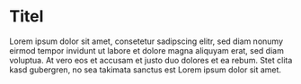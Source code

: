 # Titel
Lorem ipsum dolor sit amet, consetetur sadipscing elitr, sed diam nonumy eirmod tempor invidunt 
ut labore et dolore magna aliquyam erat, sed diam voluptua. At vero eos et accusam et justo 
duo dolores et ea rebum. Stet clita kasd gubergren, no sea takimata sanctus est Lorem ipsum 
dolor sit amet.
